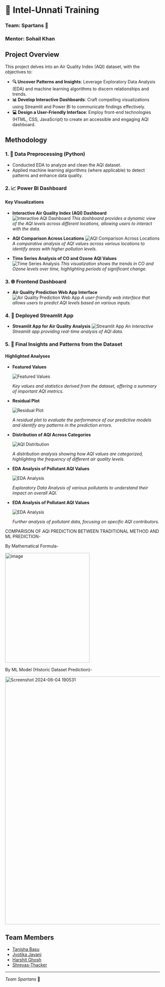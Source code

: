 # 🌟 Intel-Unnati Training

### Team: Spartans 🚀
### Mentor: Sohail Khan

## Project Overview

This project delves into an Air Quality Index (AQI) dataset, with the objectives to:

- **🔍 Uncover Patterns and Insights**: Leverage Exploratory Data Analysis (EDA) and machine learning algorithms to discern relationships and trends.
- **📊 Develop Interactive Dashboards**: Craft compelling visualizations using Streamlit and Power BI to communicate findings effectively.
- **💻 Design a User-Friendly Interface**: Employ front-end technologies (HTML, CSS, JavaScript) to create an accessible and engaging AQI dashboard.

## Methodology

### 1. 🧹 Data Preprocessing (Python)

- Conducted EDA to analyze and clean the AQI dataset.
- Applied machine learning algorithms (where applicable) to detect patterns and enhance data quality.

### 2. 📈 Power BI Dashboard

#### Key Visualizations

- **Interactive Air Quality Index (AQI) Dashboard**
  ![Interactive AQI Dashboard](https://github.com/t-abs/Intel-Unnati-Training/assets/128123681/b2a6c97f-a269-4b5f-8aa0-a868f0f54491)
  *This dashboard provides a dynamic view of the AQI levels across different locations, allowing users to interact with the data.*

- **AQI Comparison Across Locations**
  ![AQI Comparison Across Locations](https://github.com/t-abs/Intel-Unnati-Training/assets/128123681/331ba0ce-ac0a-4c79-a09e-6f61e898e4ea)
  *A comparative analysis of AQI values across various locations to identify areas with higher pollution levels.*

- **Time Series Analysis of CO and Ozone AQI Values**
  ![Time Series Analysis](https://github.com/t-abs/Intel-Unnati-Training/assets/128123681/1314637e-2c0a-4c19-bade-87cb1c5b27c6)
  *This visualization shows the trends in CO and Ozone levels over time, highlighting periods of significant change.*

### 3. 🌐 Frontend Dashboard

- **Air Quality Prediction Web App Interface**
  ![Air Quality Prediction Web App](https://github.com/t-abs/Intel-Unnati-Training/assets/128123681/4a3a997b-41c4-4aef-98b9-0bca9e754d3e)
  *A user-friendly web interface that allows users to predict AQI levels based on various inputs.*

### 4. 🚀 Deployed Streamlit App

- **Streamlit App for Air Quality Analysis**
  ![Streamlit App](https://github.com/t-abs/Intel-Unnati-Training/assets/128123681/07cd247b-b366-4e67-a961-82178aeb3dc5)
  *An interactive Streamlit app providing real-time analysis of AQI data.*

### 5. 🔎 Final Insights and Patterns from the Dataset

#### Highlighted Analyses

- **Featured Values**

  
  ![Featured Values](https://github.com/t-abs/Intel-Unnati-Training/assets/128123681/a4d5d817-2037-4a61-ae99-85b987fa5f7d)


  *Key values and statistics derived from the dataset, offering a summary of important AQI metrics.*

- **Residual Plot**

  
  ![Residual Plot](https://github.com/t-abs/Intel-Unnati-Training/assets/128123681/0a6a9a68-d711-447c-9a9a-692e2e1c6687)

  
  *A residual plot to evaluate the performance of our predictive models and identify any patterns in the prediction errors.*

- **Distribution of AQI Across Categories**

  
  ![AQI Distribution](https://github.com/t-abs/Intel-Unnati-Training/assets/128123681/d9704801-44c8-491c-a502-24a03c9e00c1)

  
  *A distribution analysis showing how AQI values are categorized, highlighting the frequency of different air quality levels.*

- **EDA Analysis of Pollutant AQI Values**

  
  ![EDA Analysis](https://github.com/t-abs/Intel-Unnati-Training/assets/128123681/c37cf40e-6649-4a0d-b76e-298cbdf80f01)

  
  *Exploratory Data Analysis of various pollutants to understand their impact on overall AQI.*

- **EDA Analysis of Pollutant AQI Values**

  
  ![EDA Analysis](https://github.com/t-abs/Intel-Unnati-Training/assets/128123681/a1c72e50-8baf-49a1-88e3-e4a64ee576cf)

  
  *Further analysis of pollutant data, focusing on specific AQI contributors.*


 COMPARISON OF AQI PREDICTION BETWEEN TRADITIONAL METHOD AND ML PREDICTION-

 By Mathematical Formula-

   <img width="275" height="356" alt="image" src="https://github.com/user-attachments/assets/fc248abc-5bd9-4c73-8da6-e9334b4eb75f" />


 By  ML Model (Historic Dataset Prediction)-

 <img width="1405" height="804" alt="Screenshot 2024-06-04 190531" src="https://github.com/user-attachments/assets/bb7ccdd4-3c5f-465f-ad3d-cfc4a95b796a" />


 


## Team Members

- [Tanisha Basu](https://github.com/t-abs)
- [Jyotika Jayani](https://github.com/JyotikaJayani-08)
- [Harshit Ghosh](https://github.com/Harshit-code-tech)
- [Shreyas-Thacker](https://github.com/Shreyas-Thacker)


---

*Team Spartans* 🚀
